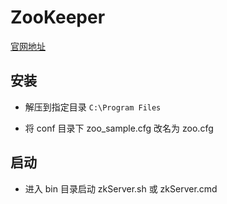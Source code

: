 # ZooKeeper
[官网地址](http://zookeeper.apache.org/)

## 安装

- 解压到指定目录 `C:\Program Files`

- 将 conf 目录下 zoo_sample.cfg 改名为 zoo.cfg

## 启动

- 进入 bin 目录启动 zkServer.sh 或 zkServer.cmd